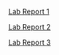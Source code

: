 

[Lab Report 1](https://ivan-r-bs.github.io/cse15l-lab-reports/lab-report-1-week-2.html)


[Lab Report 2](https://ivan-r-bs.github.io/cse15l-lab-reports/Lab-Report-3-week-4.html)

[Lab Report 3](https://ivan-r-bs.github.io/cse15l-lab-reports/Lab-Report-3-week-6.html)

